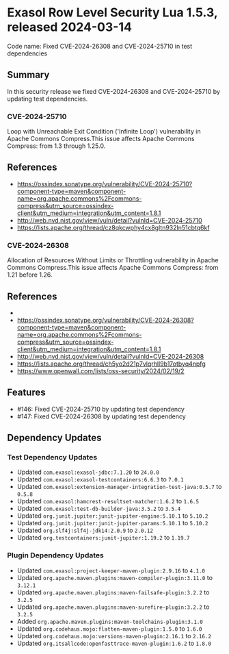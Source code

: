 # Exasol Row Level Security Lua 1.5.3, released 2024-03-14

Code name: Fixed CVE-2024-26308 and CVE-2024-25710 in test dependencies

## Summary

In this security release we fixed CVE-2024-26308 and CVE-2024-25710 by updating test dependencies.

### CVE-2024-25710

Loop with Unreachable Exit Condition ('Infinite Loop') vulnerability in Apache Commons Compress.This issue affects Apache Commons Compress: from 1.3 through 1.25.0.

## References

- https://ossindex.sonatype.org/vulnerability/CVE-2024-25710?component-type=maven&component-name=org.apache.commons%2Fcommons-compress&utm_source=ossindex-client&utm_medium=integration&utm_content=1.8.1
- http://web.nvd.nist.gov/view/vuln/detail?vulnId=CVE-2024-25710
- https://lists.apache.org/thread/cz8qkcwphy4cx8gltn932ln51cbtq6kf

### CVE-2024-26308

Allocation of Resources Without Limits or Throttling vulnerability in Apache Commons Compress.This issue affects Apache Commons Compress: from 1.21 before 1.26.

## References
- 
- https://ossindex.sonatype.org/vulnerability/CVE-2024-26308?component-type=maven&component-name=org.apache.commons%2Fcommons-compress&utm_source=ossindex-client&utm_medium=integration&utm_content=1.8.1
- http://web.nvd.nist.gov/view/vuln/detail?vulnId=CVE-2024-26308
- https://lists.apache.org/thread/ch5yo2d21p7vlqrhll9b17otbyq4npfg
- https://www.openwall.com/lists/oss-security/2024/02/19/2

## Features

* #146: Fixed CVE-2024-25710 by updating test dependency
* #147: Fixed CVE-2024-26308 by updating test dependency

## Dependency Updates

### Test Dependency Updates

* Updated `com.exasol:exasol-jdbc:7.1.20` to `24.0.0`
* Updated `com.exasol:exasol-testcontainers:6.6.3` to `7.0.1`
* Updated `com.exasol:extension-manager-integration-test-java:0.5.7` to `0.5.8`
* Updated `com.exasol:hamcrest-resultset-matcher:1.6.2` to `1.6.5`
* Updated `com.exasol:test-db-builder-java:3.5.2` to `3.5.4`
* Updated `org.junit.jupiter:junit-jupiter-engine:5.10.1` to `5.10.2`
* Updated `org.junit.jupiter:junit-jupiter-params:5.10.1` to `5.10.2`
* Updated `org.slf4j:slf4j-jdk14:2.0.9` to `2.0.12`
* Updated `org.testcontainers:junit-jupiter:1.19.2` to `1.19.7`

### Plugin Dependency Updates

* Updated `com.exasol:project-keeper-maven-plugin:2.9.16` to `4.1.0`
* Updated `org.apache.maven.plugins:maven-compiler-plugin:3.11.0` to `3.12.1`
* Updated `org.apache.maven.plugins:maven-failsafe-plugin:3.2.2` to `3.2.5`
* Updated `org.apache.maven.plugins:maven-surefire-plugin:3.2.2` to `3.2.5`
* Added `org.apache.maven.plugins:maven-toolchains-plugin:3.1.0`
* Updated `org.codehaus.mojo:flatten-maven-plugin:1.5.0` to `1.6.0`
* Updated `org.codehaus.mojo:versions-maven-plugin:2.16.1` to `2.16.2`
* Updated `org.itsallcode:openfasttrace-maven-plugin:1.6.2` to `1.8.0`
